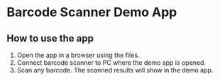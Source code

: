 # Barcode Scanner Demo App
## How to use the app
1. Open the app in a browser using the files.
2. Connect barcode scanner to PC where the demo app is opened.
3. Scan any barcode. The scanned results will show in the demo app.